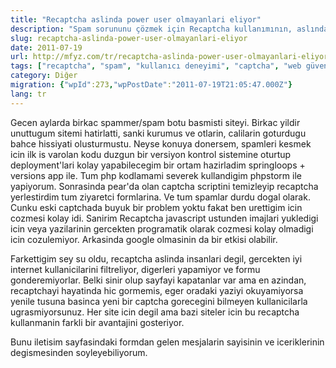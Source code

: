 ```yaml
---
title: "Recaptcha aslinda power user olmayanlari eliyor"
description: "Spam sorununu çözmek için Recaptcha kullanımının, aslında interneti çok iyi bilmeyen kullanıcıları nasıl elediğini ve bunun bazı siteler için dolaylı bir avantaj olabileceğini inceliyoruz."
slug: recaptcha-aslinda-power-user-olmayanlari-eliyor
date: 2011-07-19
url: http://mfyz.com/tr/recaptcha-aslinda-power-user-olmayanlari-eliyor/
tags: ["recaptcha", "spam", "kullanıcı deneyimi", "captcha", "web güvenliği"]
category: Diğer
migration: {"wpId":273,"wpPostDate":"2011-07-19T21:05:47.000Z"}
lang: tr
---
```


Gecen aylarda birkac spammer/spam botu basmisti siteyi. Birkac yildir unuttugum sitemi hatirlatti, sanki kurumus ve otlarin, calilarin goturdugu bahce hissiyati olusturmustu. Neyse konuya donersem, spamleri kesmek icin ilk is varolan kodu duzgun bir versiyon kontrol sistemine oturtup deployment'lari kolay yapabilecegim bir ortam hazirladim springloops + versions app ile. Tum php kodlamami severek kullandigim phpstorm ile yapiyorum. Sonrasinda pear'da olan captcha scriptini temizleyip recaptcha yerlestirdim tum ziyaretci formlarina. Ve tum spamlar durdu dogal olarak. Cunku eski captchada buyuk bir problem yoktu fakat ben urettigim icin cozmesi kolay idi. Sanirim Recaptcha javascript ustunden imajlari yukledigi icin veya yazilarinin gercekten programatik olarak cozmesi kolay olmadigi icin cozulemiyor. Arkasinda google olmasinin da bir etkisi olabilir.

Farkettigim sey su oldu, recaptcha aslinda insanlari degil, gercekten iyi internet kullanicilarini filtreliyor, digerleri yapamiyor ve formu gonderemiyorlar. Belki sinir olup sayfayi kapatanlar var ama en azindan, recaptchayi hayatinda hic gormemis, eger oradaki yaziyi okuyamiyorsa yenile tusuna basinca yeni bir captcha gorecegini bilmeyen kullanicilarla ugrasmiyorsunuz. Her site icin degil ama bazi siteler icin bu recaptcha kullanmanin farkli bir avantajini gosteriyor.

Bunu iletisim sayfasindaki formdan gelen mesjalarin sayisinin ve iceriklerinin degismesinden soyleyebiliyorum.